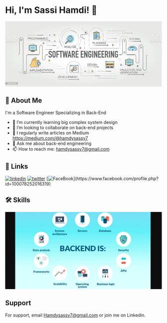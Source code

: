 # Hi, I'm Sassi Hamdi! 👋 

![banner](istockphoto-636526232-1024x1024.jpg)



## 🚀 About Me
I'm a Software Engineer Specializing in Back-End

 
- 🌱 I’m currently learning big complex system design
- 👯 I’m looking to collaborate on back-end projects
- 📝 I regularly write articles on Medium https://medium.com/@hamdysassy7
- 💬 Ask me about back-end engineering
- 📫 How to reach me: hamdysassy7@gmail.com


## 🔗 Links

[![linkedin](https://img.shields.io/badge/linkedin-0A66C2?style=for-the-badge&logo=linkedin&logoColor=white)](https://www.linkedin.com/in/sassi-hamdi/)
[![twitter](https://img.shields.io/badge/twitter-1DA1F2?style=for-the-badge&logo=twitter&logoColor=white)](https://twitter.com/Hamdy077)
[![FaceBook](https://img.shields.io/badge/facebook-000?)](https://www.facebook.com/profile.php?id=100078252016319)


## 🛠 Skills
![banner](73f89c114b442fcae610e199c938c807.jpeg)

## Support

For support, email Hamdysassy7@gmail.com or join me on Linkedin.


              
